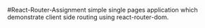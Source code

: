 #React-Router-Assignment
simple single pages application which demonstrate client side routing
using react-router-dom.

